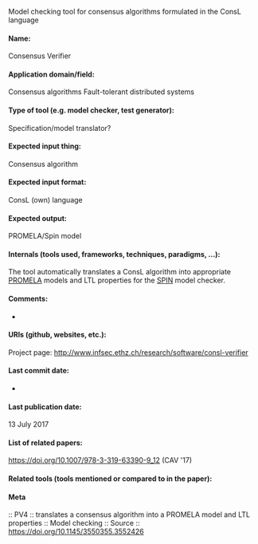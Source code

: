 Model checking tool for consensus algorithms formulated in the ConsL language

#### Name:
Consensus Verifier

#### Application domain/field:
Consensus algorithms
Fault-tolerant distributed systems

#### Type of tool (e.g. model checker, test generator):
Specification/model translator?

#### Expected input thing:
Consensus algorithm

#### Expected input format:
ConsL (own) language

#### Expected output:
PROMELA/Spin model

#### Internals (tools used, frameworks, techniques, paradigms, ...):
The tool automatically translates a ConsL algorithm into appropriate [PROMELA](../Formats/PROMELA.md) models and LTL properties for the [SPIN](SPIN.md) model checker.

#### Comments:
-

#### URIs (github, websites, etc.):
Project page: http://www.infsec.ethz.ch/research/software/consl-verifier

#### Last commit date:
-

#### Last publication date:
13 July 2017

#### List of related papers:
https://doi.org/10.1007/978-3-319-63390-9_12 (CAV '17)

#### Related tools (tools mentioned or compared to in the paper):

#### Meta
:: PV4 :: translates a consensus algorithm into a PROMELA model and LTL properties
:: Model checking
:: Source :: https://doi.org/10.1145/3550355.3552426